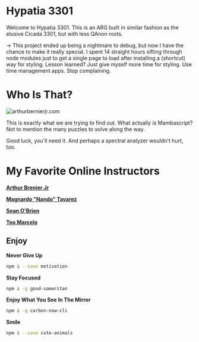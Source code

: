 # Hypatia 3301
Welcome to Hypatia 3301. This is an ARG built in similar fashion as the elusive Cicada 3301, but with less QAnon roots.

-> This project ended up being a nightmare to debug, but now I have the chance to make it really special. I spent 14 straight hours sifting through node modules just to get a single page to load after installing a (shortcut) way for styling. Lesson learned? Just give myself more time for styling. Use time management apps. Stop complaining.

# Who Is That?

![arthurbernierjr.com](https://cdn.discordapp.com/attachments/857857375800262666/882343187555975198/arthurgif.gif)

This is exactly what we are trying to find out. What actually *is* Mambascript? Not to mention the many puzzles to solve along the way.  

Good luck, you'll need it. And perhaps a spectral analyzer wouldn't hurt, too.


# My Favorite Online Instructors

[__Arthur Brenier Jr__](https://youtu.be/6HKoAQ8TQDk)

[__Magnardo "Nando" Tavarez__](https://youtu.be/Bs20uww1Tbc)

[__Sean O'Brien__](https://medium.com/@obrien.sean.dev/removing-the-transparent-background-in-preview-for-mac-a51145dda404)

[__Teo Marcelo__](https://youtu.be/FzIX9IaUzwM)

## Enjoy

**Never Give Up**
```bash
npm i --save motivation
```
**Stay Focused**
```bash
npm i -g good-samaritan
```

**Enjoy What You See In The Mirror**
```bash
npm i -g carbon-now-cli
```

**Smile**
```bash
npm i --save cute-animals
```
